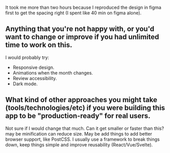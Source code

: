 
It took me more than two hours because I reproduced the design in figma first to get the spacing right (I spent like 40 min on figma alone).

## Anything that you're not happy with, or you'd want to change or improve if you had unlimited time to work on this.
I would probably try: 
- Responsive design.
- Animations when the month changes.
- Review accessibility.
- Dark mode.

## What kind of other approaches you might take (tools/technologies/etc) if you were building this app to be "production-ready" for real users.
Not sure if I would change that much. Can it get smaller or faster than this? may be minification can reduce size. May be add things to add better browser support, like PostCSS. I usually use a framework to break things down, keep things simple and improve reusability (React/Vue/Svelte). 
